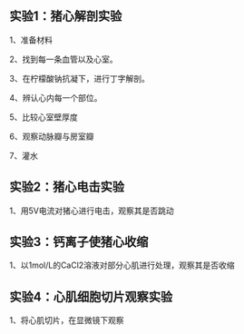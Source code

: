 ## 实验1：猪心解剖实验
1、准备材料

2、找到每一条血管以及心室。

3、在柠檬酸钠抗凝下，进行丁字解剖。

4、辨认心内每一个部位。

5、比较心室壁厚度

6、观察动脉瓣与房室瓣

7、灌水
## 实验2：猪心电击实验
1、用5V电流对猪心进行电击，观察其是否跳动
## 实验3：钙离子使猪心收缩
1、以1mol/L的CaCl2溶液对部分心肌进行处理，观察其是否收缩
## 实验4：心肌细胞切片观察实验
1、将心肌切片，在显微镜下观察